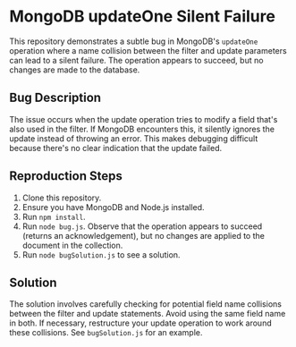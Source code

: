# MongoDB updateOne Silent Failure

This repository demonstrates a subtle bug in MongoDB's `updateOne` operation where a name collision between the filter and update parameters can lead to a silent failure.  The operation appears to succeed, but no changes are made to the database.

## Bug Description
The issue occurs when the update operation tries to modify a field that's also used in the filter.  If MongoDB encounters this, it silently ignores the update instead of throwing an error.  This makes debugging difficult because there's no clear indication that the update failed.

## Reproduction Steps
1. Clone this repository.
2. Ensure you have MongoDB and Node.js installed.
3. Run `npm install`.
4. Run `node bug.js`. Observe that the operation appears to succeed (returns an acknowledgement), but no changes are applied to the document in the collection.
5. Run `node bugSolution.js` to see a solution.

## Solution
The solution involves carefully checking for potential field name collisions between the filter and update statements. Avoid using the same field name in both.  If necessary, restructure your update operation to work around these collisions.  See `bugSolution.js` for an example.
